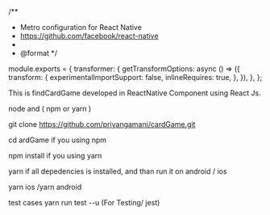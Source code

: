/**
 * Metro configuration for React Native
 * https://github.com/facebook/react-native
 *
 * @format
 */

module.exports = {
  transformer: {
    getTransformOptions: async () => ({
      transform: {
        experimentalImportSupport: false,
        inlineRequires: true,
      },
    }),
  },
};


This is findCardGame developed in ReactNative Component using React Js.

node and ( npm or yarn )

git clone https://github.com/priyangamani/cardGame.git


cd ardGame if you using npm

npm install if you using yarn

yarn if all depedencies is installed, and than run it on android / ios

yarn ios /yarn android

test cases yarn run test --u (For Testing/ jest)